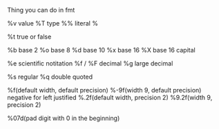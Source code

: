 Thing you can do in fmt

%v value
%T type
%% literal %

%t true or false

%b base 2
%o base 8
%d base 10
%x base 16
%X base 16 capital

%e scientific notitation
%f / %F decimal
%g large decimal

%s regular
%q double quoted

%f(default width, default precision)
%-9f(width 9, default precision)
    negative for left justified
%.2f(default width, precision 2)
%9.2f(width 9, precision 2)

%07d(pad digit with 0 in the beginning)


